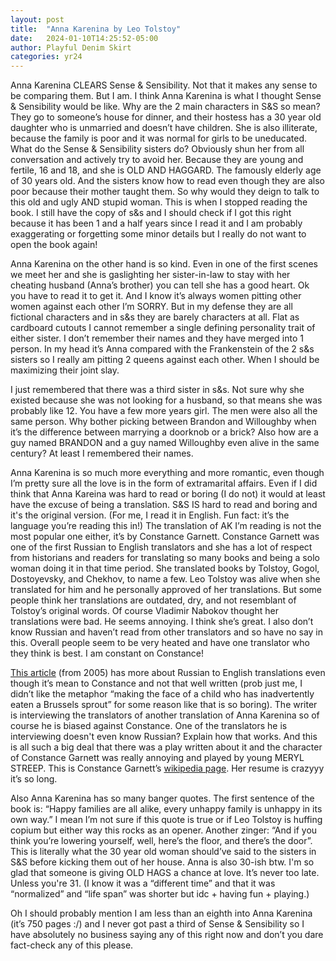 ```yaml
---
layout: post
title:  "Anna Karenina by Leo Tolstoy"
date:   2024-01-10T14:25:52-05:00
author: Playful Denim Skirt
categories: yr24
---
```


Anna Karenina CLEARS Sense & Sensibility. Not that it makes any sense to be comparing them. But I am. I think Anna Karenina is what I thought Sense & Sensibility would be like. Why are the 2 main characters in S&S so mean? They go to someone’s house for dinner, and their hostess has a 30 year old daughter who is unmarried and doesn’t have children. She is also illiterate, because the family is poor and it was normal for girls to be uneducated. What do the Sense & Sensibility sisters do? Obviously shun her from all conversation and actively try to avoid her. Because they are young and fertile, 16 and 18, and she is OLD AND HAGGARD. The famously elderly age of 30 years old. And the sisters know how to read even though they are also poor because their mother taught them. So why would they deign to talk to this old and ugly AND stupid woman. This is when I stopped reading the book. I still have the copy of s&s and I should check if I got this right because it has been 1 and a half years since I read it and I am probably exaggerating or forgetting some minor details but I really do not want to open the book again! 

Anna Karenina on the other hand is so kind. Even in one of the first scenes we meet her and she is gaslighting her sister-in-law to stay with her cheating husband (Anna’s brother) you can tell she has a good heart. Ok you have to read it to get it. And I know it’s always women pitting other women against each other I’m SORRY. But in my defense they are all fictional characters and in s&s they are barely characters at all. Flat as cardboard cutouts I cannot remember a single defining personality trait of either sister. I don’t remember their names and they have merged into 1 person. In my head it’s Anna compared with the Frankenstein of the 2 s&s sisters so I really am pitting 2 queens against each other. When I should be maximizing their joint slay. 

I just remembered that there was a third sister in s&s. Not sure why she existed because she was not looking for a husband, so that means she was probably like 12. You have a few more years girl. The men were also all the same person. Why bother picking between Brandon and Willoughby when it’s the difference between marrying a doorknob or a brick? Also how are a guy named BRANDON and a guy named Willoughby even alive in the same century? At least I remembered their names. 

Anna Karenina is so much more everything and more romantic, even though I’m pretty sure all the love is in the form of extramarital affairs. Even if I did think that Anna Kareina was hard to read or boring (I do not) it would at least have the excuse of being a translation. S&S IS hard to read and boring and it's the original version. (For me, I read it in English. Fun fact: it’s the language you’re reading this in!) The translation of AK I’m reading is not the most popular one either, it’s by Constance Garnett. Constance Garnett was one of the first Russian to English translators and she has a lot of respect from historians and readers for translating so many books and being a solo woman doing it in that time period. She translated books by Tolstoy, Gogol, Dostoyevsky, and Chekhov, to name a few. Leo Tolstoy was alive when she translated for him and he personally approved of her translations. But some people think her translations are outdated, dry, and not resemblant of Tolstoy’s original words. Of course Vladimir Nabokov thought her translations were bad. He seems annoying. I think she’s great. I also don’t know Russian and haven’t read from other translators and so have no say in this. Overall people seem to be very heated and have one translator who they think is best. I am constant on Constance! 

[This article](https://www.newyorker.com/magazine/2005/11/07/the-translation-wars) (from 2005) has more about Russian to English translations even though it’s mean to Constance and not that well written (prob just me, I didn’t like the metaphor “making the face of a child who has inadvertently eaten a Brussels sprout” for some reason like that is so boring). The writer is interviewing the translators of another translation of Anna Karenina so of course he is biased against Constance. One of the translators he is interviewing doesn't even know Russian? Explain how that works. And this is all such a big deal that there was a play written about it and the character of Constance Garnett was really annoying and played by young MERYL STREEP. This is Constance Garnett’s [wikipedia page](https://en.wikipedia.org/wiki/Constance_Garnett). Her resume is crazyyy it’s so long. 

Also Anna Karenina has so many banger quotes. The first sentence of the book is: “Happy families are all alike, every unhappy family is unhappy in its own way.” I mean I’m not sure if this quote is true or if Leo Tolstoy is huffing copium but either way this rocks as an opener. Another zinger: “And if you think you’re lowering yourself, well, here’s the floor, and there’s the door”. This is literally what the 30 year old woman should’ve said to the sisters in S&S before kicking them out of her house. Anna is also 30-ish btw. I'm so glad that someone is giving OLD HAGS a chance at love. It’s never too late. Unless you're 31. (I know it was a “different time” and that it was “normalized” and “life span” was shorter but idc + having fun + playing.)
 
Oh I should probably mention I am less than an eighth into Anna Karenina (it’s 750 pages :/) and I never got past a third of Sense & Sensibility so I have absolutely no business saying any of this right now and don’t you dare fact-check any of this please. 
